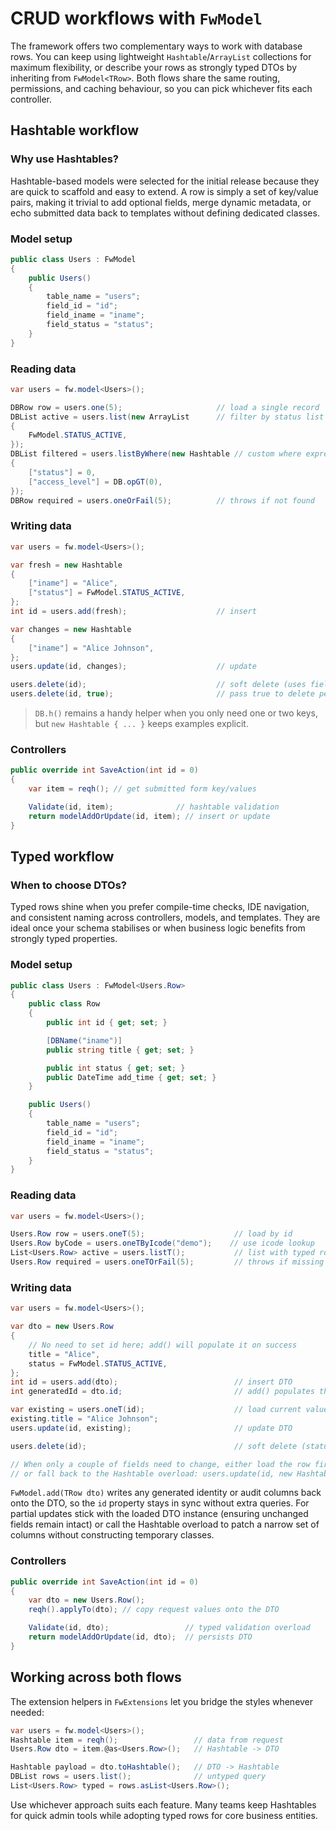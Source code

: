 # CRUD workflows with `FwModel`

The framework offers two complementary ways to work with database rows. You can keep using lightweight `Hashtable`/`ArrayList` collections for maximum flexibility, or describe your rows as strongly typed DTOs by inheriting from `FwModel<TRow>`. Both flows share the same routing, permissions, and caching behaviour, so you can pick whichever fits each controller.

## Hashtable workflow

### Why use Hashtables?
Hashtable-based models were selected for the initial release because they are quick to scaffold and easy to extend. A row is simply a set of key/value pairs, making it trivial to add optional fields, merge dynamic metadata, or echo submitted data back to templates without defining dedicated classes.

### Model setup
```csharp
public class Users : FwModel
{
    public Users()
    {
        table_name = "users";
        field_id = "id";
        field_iname = "iname";
        field_status = "status";
    }
}
```

### Reading data
```csharp
var users = fw.model<Users>();

DBRow row = users.one(5);                     // load a single record
DBList active = users.list(new ArrayList      // filter by status list
{
    FwModel.STATUS_ACTIVE,
});
DBList filtered = users.listByWhere(new Hashtable // custom where expression
{
    ["status"] = 0,
    ["access_level"] = DB.opGT(0),
});
DBRow required = users.oneOrFail(5);          // throws if not found
```

### Writing data
```csharp
var users = fw.model<Users>();

var fresh = new Hashtable
{
    ["iname"] = "Alice",
    ["status"] = FwModel.STATUS_ACTIVE,
};
int id = users.add(fresh);                    // insert

var changes = new Hashtable
{
    ["iname"] = "Alice Johnson",
};
users.update(id, changes);                    // update

users.delete(id);                             // soft delete (uses field_status)
users.delete(id, true);                       // pass true to delete permanently
```

> `DB.h()` remains a handy helper when you only need one or two keys, but `new Hashtable { ... }` keeps examples explicit.

### Controllers
```csharp
public override int SaveAction(int id = 0)
{
    var item = reqh(); // get submitted form key/values

    Validate(id, item);              // hashtable validation
    return modelAddOrUpdate(id, item); // insert or update
}
```

## Typed workflow

### When to choose DTOs?
Typed rows shine when you prefer compile-time checks, IDE navigation, and consistent naming across controllers, models, and templates. They are ideal once your schema stabilises or when business logic benefits from strongly typed properties.

### Model setup
```csharp
public class Users : FwModel<Users.Row>
{
    public class Row
    {
        public int id { get; set; }

        [DBName("iname")]
        public string title { get; set; }

        public int status { get; set; }
        public DateTime add_time { get; set; }
    }

    public Users()
    {
        table_name = "users";
        field_id = "id";
        field_iname = "iname";
        field_status = "status";
    }
}
```

### Reading data
```csharp
var users = fw.model<Users>();

Users.Row row = users.oneT(5);                    // load by id
Users.Row byCode = users.oneTByIcode("demo");    // use icode lookup
List<Users.Row> active = users.listT();           // list with typed rows
Users.Row required = users.oneTOrFail(5);         // throws if missing
```

### Writing data
```csharp
var users = fw.model<Users>();

var dto = new Users.Row
{
    // No need to set id here; add() will populate it on success
    title = "Alice",
    status = FwModel.STATUS_ACTIVE,
};
int id = users.add(dto);                          // insert DTO
int generatedId = dto.id;                         // add() populates the identity

var existing = users.oneT(id);                    // load current values
existing.title = "Alice Johnson";
users.update(id, existing);                       // update DTO

users.delete(id);                                 // soft delete (status=127)

// When only a couple of fields need to change, either load the row first as above
// or fall back to the Hashtable overload: users.update(id, new Hashtable { ["status"] = FwModel.STATUS_INACTIVE });
```

`FwModel.add(TRow dto)` writes any generated identity or audit columns back onto the DTO, so the `id` property stays in sync without extra queries. For partial updates stick with the loaded DTO instance (ensuring unchanged fields remain intact) or call the Hashtable overload to patch a narrow set of columns without constructing temporary classes.

### Controllers
```csharp
public override int SaveAction(int id = 0)
{
    var dto = new Users.Row();
    reqh().applyTo(dto); // copy request values onto the DTO

    Validate(id, dto);                 // typed validation overload
    return modelAddOrUpdate(id, dto);  // persists DTO
}
```

## Working across both flows
The extension helpers in `FwExtensions` let you bridge the styles whenever needed:

```csharp
var users = fw.model<Users>();
Hashtable item = reqh();                 // data from request
Users.Row dto = item.@as<Users.Row>();   // Hashtable -> DTO

Hashtable payload = dto.toHashtable();   // DTO -> Hashtable
DBList rows = users.list();              // untyped query
List<Users.Row> typed = rows.asList<Users.Row>();
```

Use whichever approach suits each feature. Many teams keep Hashtables for quick admin tools while adopting typed rows for core business entities.
